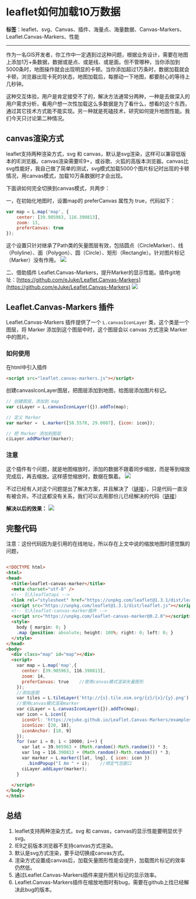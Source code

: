 # leaflet如何加载10万数据

**标签**：leaflet、svg、Canvas、插件、海量点、海量数据、Canvas-Markers、Leaflet.Canvas-Markers、性能

* * *



作为一名GIS开发者，你工作中一定遇到过这种问题，根据业务设计，需要在地图上添加1万+条数据，数据或是点、或是线、或是面。但不管哪种，当你添加到5000条时，地图操作就会出现明显的卡顿。当你添加超过1万条时，数据加载就会卡顿，浏览器出现卡死的状态，地图加载后，每挪动一下地图，都要耐心的等待上几秒钟。

这种交互体验，用户是肯定接受不了的，解决方法通常分两种，一种是去做深入的用户需求分析，看用户想一次性加载这么多数据是为了看什么，想看的这个东西，通过其它技术方式能不能实现。另一种就是死磕技术，研究如何提升地图性能。我们今天只讨论第二种情况。

## canvas渲染方式

leaflet支持两种渲染方式，svg 和 canvas，默认是svg渲染，这样可以兼容低版本的IE浏览器。canvas渲染需要IE9+，或谷歌、火狐的高版本浏览器。canvas比svg性能好，我自己做了简单的测试，svg模式加载5000个图片标记时出现的卡顿情况，用canvas模式，加载10万条数据时才会出现。

下面讲如何完全切换到canvas模式，共两步：

一，在初始化地图时，设置map的 preferCanvas 属性为 true，代码如下：
```js
var map = L.map('map', {
    center: [39.905963, 116.390813],
    zoom: 13,    
    preferCanvas: true
});
```

这个设置只针对继承了Path类的矢量图层有效，包括圆点（CircleMarker）、线（Polyline）、面（Polygon）、圆（Circle）、矩形（Rectangle）。针对图片标记（Marker）没有作用。
![](http://q9qtw0qww.bkt.clouddn.com/20200503152339.png)

二、借助插件 Leaflet.Canvas-Markers，提升Marker的显示性能。插件git地址：[https://github.com/eJuke/Leaflet.Canvas-Markers](https://github.com/eJuke/Leaflet.Canvas-Markers)
![](http://q9qtw0qww.bkt.clouddn.com/20200504135302.png)

## Leaflet.Canvas-Markers 插件

Leaflet.Canvas-Markers 插件提供了一个 `L.canvasIconLayer` 类，这个类是一个图层，将 Marker 添加到这个图层中时，这个图层会以 canvas 方式渲染 Marker 中的图片。

### 如何使用

在html中引入插件
``` html
<script src="leaflet.canvas-markers.js"></script>
```
创建canvasIconLayer图层，把图层添加到地图，给图层添加图片标记。
```js
// 创建图层，添加到 map
var ciLayer = L.canvasIconLayer({}).addTo(map);

// 定义 Marker
var marker =  L.marker([58.5578, 29.0087], {icon: icon});

// 把 Marker 添加到图层
ciLayer.addMarker(marker);
```

### 注意

这个插件有个问题，就是地图缩放时，添加的数据不跟着同步缩放，而是等到缩放完成后，再去缩放。这样感觉缩放时，数据在飘着。
![](http://q9qtw0qww.bkt.clouddn.com/20200504145945.gif)


不过已经有人对这个问题提出了解决方案，并且解决了（[链接](https://github.com/eJuke/Leaflet.Canvas-Markers/pull/21)），只是代码一直没有被合并。不过这都没有关系，我们可以去用那份儿已经解决的代码（[链接](https://github.com/corg/Leaflet.Canvas-Markers)）

**解决以后的效果：**
![](http://q9qtw0qww.bkt.clouddn.com/20200504151120.gif)




## 完整代码

注意：这份代码因为是引用的在线地址，所以存在上文中说的缩放地图时感觉飘的问题，
```html

<!DOCTYPE html>
<html>
<head>
  <title>leaflet-canvas-marker</title>
  <meta charset="utf-8" />
  <!-- 引入leafletapi -->
  <link rel="stylesheet" href="https://unpkg.com/leaflet@1.3.1/dist/leaflet.css" />
  <script src="https://unpkg.com/leaflet@1.3.1/dist/leaflet.js"></script>
  <!-- 引入leaflet-canvas-marker插件 -->
  <script src="https://unpkg.com/leaflet-canvas-marker@0.2.0"></script>
  <style>
    body { margin: 0; }
    .map {position: absolute; height: 100%; right: 0; left: 0; }
  </style>
</head>
<body>
  <div class="map" id="map"></div>
  <script>
    var map = L.map('map',{
      center: [39.905963, 116.390813],
      zoom: 14,
      preferCanvas: true    //使用canvas模式渲染矢量图形 
    });
    //添加底图
    var tiles = L.tileLayer('http://{s}.tile.osm.org/{z}/{x}/{y}.png').addTo(map);
    //使用canvas模式渲染marker
    var ciLayer = L.canvasIconLayer({}).addTo(map);
    var icon = L.icon({
      iconUrl: 'https://ejuke.github.io/Leaflet.Canvas-Markers/examples/img/pothole.png',
      iconSize: [20, 18],
      iconAnchor: [10, 9]
    });
    for (var i = 0; i < 10000; i++) {
      var lat = 39.905963 + (Math.random()-Math.random()) * 3;
      var lng = 116.390813 + (Math.random()-Math.random()) * 3;
      var marker = L.marker([lat, lng], { icon: icon })
        .bindPopup("I Am " + i);    //绑定气泡窗口
      ciLayer.addLayer(marker);
    }
    
  </script>
</body>
</html>


```

## 总结

1. leaflet支持两种渲染方式，svg 和 canvas，canvas的显示性能要明显优于svg。
2. IE9之前版本浏览器不支持canvas方式渲染。
3. 默认是svg方式渲染，要手动切换成canvas方式。
4. 渲染方式设置成canvas后，加载矢量图形性能会提升，加载图片标记的效率仍然低。
5. 通过Leaflet.Canvas-Markers插件来提升图片标记的显示效率。
6. Leaflet.Canvas-Markers插件在缩放地图时有bug，需要在github上找已经解决此bug的版本。













